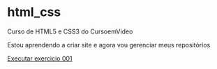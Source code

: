 # html_css
 Curso de HTML5 e CSS3 do CursoemVideo

 Estou aprendendo a criar site e agora vou gerenciar meus repositórios

 <a href="https://muriloofreire.github.io/html_css/exercicios/ex001/">Executar exercicio 001</a>

 
